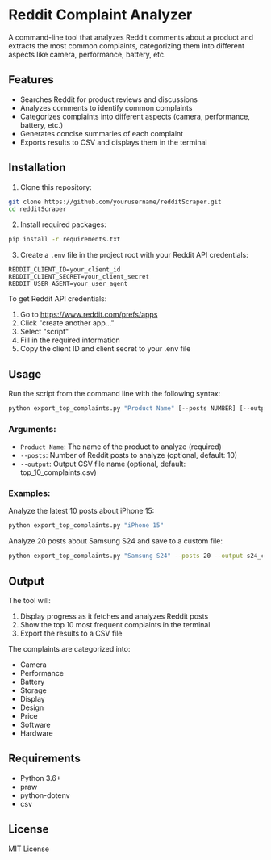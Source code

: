 # Reddit Complaint Analyzer

A command-line tool that analyzes Reddit comments about a product and extracts the most common complaints, categorizing them into different aspects like camera, performance, battery, etc.

## Features

- Searches Reddit for product reviews and discussions
- Analyzes comments to identify common complaints
- Categorizes complaints into different aspects (camera, performance, battery, etc.)
- Generates concise summaries of each complaint
- Exports results to CSV and displays them in the terminal

## Installation

1. Clone this repository:
```bash
git clone https://github.com/yourusername/redditScraper.git
cd redditScraper
```

2. Install required packages:
```bash
pip install -r requirements.txt
```

3. Create a `.env` file in the project root with your Reddit API credentials:
```
REDDIT_CLIENT_ID=your_client_id
REDDIT_CLIENT_SECRET=your_client_secret
REDDIT_USER_AGENT=your_user_agent
```

To get Reddit API credentials:
1. Go to https://www.reddit.com/prefs/apps
2. Click "create another app..."
3. Select "script"
4. Fill in the required information
5. Copy the client ID and client secret to your .env file

## Usage

Run the script from the command line with the following syntax:

```bash
python export_top_complaints.py "Product Name" [--posts NUMBER] [--output FILENAME]
```

### Arguments:

- `Product Name`: The name of the product to analyze (required)
- `--posts`: Number of Reddit posts to analyze (optional, default: 10)
- `--output`: Output CSV file name (optional, default: top_10_complaints.csv)

### Examples:

Analyze the latest 10 posts about iPhone 15:
```bash
python export_top_complaints.py "iPhone 15"
```

Analyze 20 posts about Samsung S24 and save to a custom file:
```bash
python export_top_complaints.py "Samsung S24" --posts 20 --output s24_complaints.csv
```

## Output

The tool will:
1. Display progress as it fetches and analyzes Reddit posts
2. Show the top 10 most frequent complaints in the terminal
3. Export the results to a CSV file

The complaints are categorized into:
- Camera
- Performance
- Battery
- Storage
- Display
- Design
- Price
- Software
- Hardware

## Requirements

- Python 3.6+
- praw
- python-dotenv
- csv

## License

MIT License 